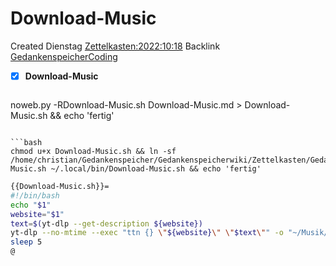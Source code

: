 # Download-Music
Created Dienstag [Zettelkasten:2022:10:18]()
Backlink [GedankenspeicherCoding](../GedankenspeicherCoding.md)

- [X] **Download-Music**


  ```bash
noweb.py -RDownload-Music.sh Download-Music.md > Download-Music.sh && echo 'fertig'
```

```bash
chmod u+x Download-Music.sh && ln -sf /home/christian/Gedankenspeicher/Gedankenspeicherwiki/Zettelkasten/Gedankenwanderung/Programme/Download-Music.sh ~/.local/bin/Download-Music.sh && echo 'fertig'
```

```bash
{{Download-Music.sh}}=
#!/bin/bash
echo "$1"
website="$1"
text=$(yt-dlp --get-description ${website})
yt-dlp --no-mtime --exec "ttn {} \"${website}\" \"$text\"" -o "~/Musik/Favorieten-open/%(title)s.%(ext)s" --embed-thumbnail --format best --no-mtime --audio-quality 0 -i "${website}"
sleep 5
@
```

